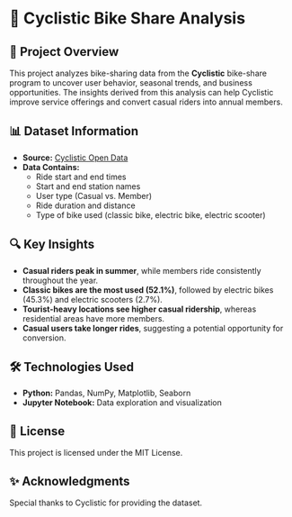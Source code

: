# 🚴 Cyclistic Bike Share Analysis  

## 📌 Project Overview  
This project analyzes bike-sharing data from the **Cyclistic** bike-share program to uncover user behavior, seasonal trends, and business opportunities. The insights derived from this analysis can help Cyclistic improve service offerings and convert casual riders into annual members.

## 📊 Dataset Information  
- **Source:** [Cyclistic Open Data](https://divvy-tripdata.s3.amazonaws.com/index.html)
- **Data Contains:**
  - Ride start and end times  
  - Start and end station names  
  - User type (Casual vs. Member)  
  - Ride duration and distance  
  - Type of bike used (classic bike, electric bike, electric scooter)  

## 🔍 Key Insights  
- **Casual riders peak in summer**, while members ride consistently throughout the year.  
- **Classic bikes are the most used (52.1%)**, followed by electric bikes (45.3%) and electric scooters (2.7%).  
- **Tourist-heavy locations see higher casual ridership**, whereas residential areas have more members.  
- **Casual users take longer rides**, suggesting a potential opportunity for conversion.  

## 🛠 Technologies Used  
- **Python:** Pandas, NumPy, Matplotlib, Seaborn  
- **Jupyter Notebook:** Data exploration and visualization

## 📜 License
This project is licensed under the MIT License.

## ✨ Acknowledgments
Special thanks to Cyclistic for providing the dataset.